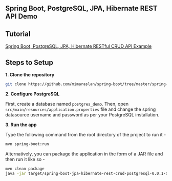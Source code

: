 ## Spring Boot, PostgreSQL, JPA, Hibernate REST API Demo

## Tutorial

[Spring Boot, PostgreSQL, JPA, Hibernate RESTful CRUD API Example](https://github.com/mimaraslan/spring-boot/tree/master/spring-boot-jpa-hibernate-rest-crud-postgresql)

## Steps to Setup

**1. Clone the repository**

```bash
git clone https://github.com/mimaraslan/spring-boot/tree/master/spring-boot-jpa-hibernate-rest-crud-postgresql.git
```

**2. Configure PostgreSQL**

First, create a database named `postgres_demo`. Then, open `src/main/resources/application.properties` file and change the spring datasource username and password as per your PostgreSQL installation.

**3. Run the app**

Type the following command from the root directory of the project to run it -

```bash
mvn spring-boot:run
```

Alternatively, you can package the application in the form of a JAR file and then run it like so -

```bash
mvn clean package
java -jar target/spring-boot-jpa-hibernate-rest-crud-postgresql-0.0.1-SNAPSHOT.jar
```
